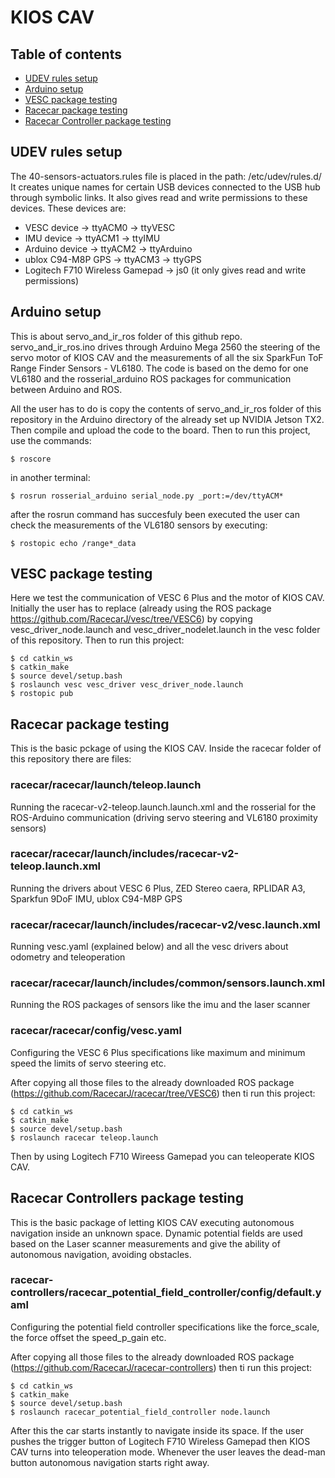 # KIOS CAV
## Table of contents
* [UDEV rules setup](#udev-rules-setup)
* [Arduino setup](#arduino-setup)
* [VESC package testing](#vesc-package-testing)
* [Racecar package testing](#racecar-package-testing)
* [Racecar Controller package testing](#racecar-controller-package-testing)


## UDEV rules setup
The 40-sensors-actuators.rules file is placed in the path: /etc/udev/rules.d/
It creates unique names for certain USB devices connected to the USB hub through symbolic links. It also gives read and write permissions to these devices. These devices are:
* VESC device -> ttyACM0 -> ttyVESC
* IMU device -> ttyACM1 -> ttyIMU
* Arduino device -> ttyACM2 -> ttyArduino
* ublox C94-M8P GPS -> ttyACM3 -> ttyGPS
* Logitech F710 Wireless Gamepad -> js0 (it only gives read and write permissions)


## Arduino setup
This is about servo_and_ir_ros folder of this github repo.
servo_and_ir_ros.ino drives through Arduino Mega 2560 the steering of the servo motor of KIOS CAV and the measurements of all the six SparkFun ToF Range Finder Sensors -  VL6180. The code is based on the demo for one VL6180 and the rosserial_arduino ROS packages for communication between Arduino and ROS.

All the user has to do is copy the contents of servo_and_ir_ros folder of this repository in the Arduino directory of the already set up NVIDIA Jetson TX2. Then compile and upload the code to the board. Then to run this project, use the commands:
```
$ roscore
```
in another terminal:
```
$ rosrun rosserial_arduino serial_node.py _port:=/dev/ttyACM*
```
after the rosrun command has succesfuly been executed the user can check the measurements of the VL6180 sensors by executing:
```
$ rostopic echo /range*_data
```

## VESC package testing
Here we test the communication of VESC 6 Plus and the motor of KIOS CAV. Initially the user has to replace (already using the ROS package https://github.com/RacecarJ/vesc/tree/VESC6) by copying vesc_driver_node.launch and vesc_driver_nodelet.launch in the vesc folder of this repository. Then to run this project:
```
$ cd catkin_ws
$ catkin_make
$ source devel/setup.bash
$ roslaunch vesc vesc_driver vesc_driver_node.launch
$ rostopic pub 
```

## Racecar package testing
This is the basic pckage of using the KIOS CAV. Inside the racecar folder of this repository there are files:

### racecar/racecar/launch/teleop.launch
Running the racecar-v2-teleop.launch.launch.xml and the rosserial for the ROS-Arduino communication (driving servo steering and VL6180 proximity sensors)

### racecar/racecar/launch/includes/racecar-v2-teleop.launch.xml
Running the drivers about VESC 6 Plus, ZED Stereo caera, RPLIDAR A3, Sparkfun 9DoF IMU, ublox C94-M8P GPS

### racecar/racecar/launch/includes/racecar-v2/vesc.launch.xml
Running vesc.yaml (explained below) and all the vesc drivers about odometry and teleoperation

### racecar/racecar/launch/includes/common/sensors.launch.xml
Running the ROS packages of sensors like the imu and the laser scanner

### racecar/racecar/config/vesc.yaml
Configuring the VESC 6 Plus specifications like maximum and minimum speed the limits of servo steering etc.

After copying all those files to the already downloaded ROS package (https://github.com/RacecarJ/racecar/tree/VESC6) then ti run this project:
```
$ cd catkin_ws
$ catkin_make
$ source devel/setup.bash
$ roslaunch racecar teleop.launch
```
Then by using Logitech F710 Wireess Gamepad you can teleoperate KIOS CAV.


## Racecar Controllers package testing
This is the basic package of letting KIOS CAV executing autonomous navigation inside an unknown space. Dynamic potential fields are used based on the Laser scanner measurements and give the ability of autonomous navigation, avoiding obstacles.

### racecar-controllers/racecar_potential_field_controller/config/default.yaml
Configuring the potential field controller specifications like the force_scale, the force offset the speed_p_gain etc.


After copying all those files to the already downloaded ROS package (https://github.com/RacecarJ/racecar-controllers) then ti run this project:
```
$ cd catkin_ws
$ catkin_make
$ source devel/setup.bash
$ roslaunch racecar_potential_field_controller node.launch
```
After this the car starts instantly to navigate inside its space. If the user pushes the trigger button of Logitech F710 Wireless Gamepad then KIOS CAV turns into teleoperation mode. Whenever the user leaves the dead-man button autonomous navigation starts right away.
